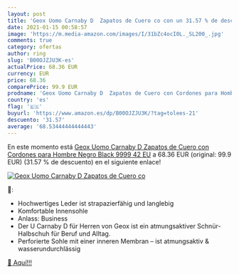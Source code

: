 ```yaml
---
layout: post
title: 'Geox Uomo Carnaby D  Zapatos de Cuero co con un 31.57 % de descuento'
date: 2021-01-15 00:58:57
image: 'https://m.media-amazon.com/images/I/31bZc4ocI0L._SL200_.jpg'
comments: true
category: ofertas
author: ring
slug: 'B00OJZJU3K-es'
actualPrice: 68.36 EUR
currency: EUR
price: 68.36
comparePrice: 99.9 EUR
prodname: 'Geox Uomo Carnaby D  Zapatos de Cuero con Cordones para Hombre  Negro  Black 9999   42 EU'
country: 'es'
flag: '🇪🇸'
buyurl: 'https://www.amazon.es/dp/B00OJZJU3K/?tag=tolees-21'
descuento: '31.57'
average: '68.53444444444443'
---
```


En este momento está [Geox Uomo Carnaby D  Zapatos de Cuero con Cordones para Hombre  Negro  Black 9999   42 EU](https://www.amazon.es/dp/B00OJZJU3K/?tag=tolees-21) a 68.36 EUR (original: 99.9 EUR) (31.57 %  de descuento) en el siguiente enlace!

[![Geox Uomo Carnaby D  Zapatos de Cuero co](https://m.media-amazon.com/images/I/31bZc4ocI0L._SL200_.jpg)](https://www.amazon.es/dp/B00OJZJU3K/?tag=tolees-21)

🔎:

- Hochwertiges Leder ist strapazierfähig und langlebig
- Komfortable Innensohle
- Anlass: Business
- Der U Carnaby D für Herren von Geox ist ein atmungsaktiver Schnür-Halbschuh für Beruf und Alltag.
- Perforierte Sohle mit einer inneren Membran – ist atmungsaktiv & wasserundurchlässig

[🛒 Aquí!!!](https://www.amazon.es/dp/B00OJZJU3K/?tag=tolees-21)
